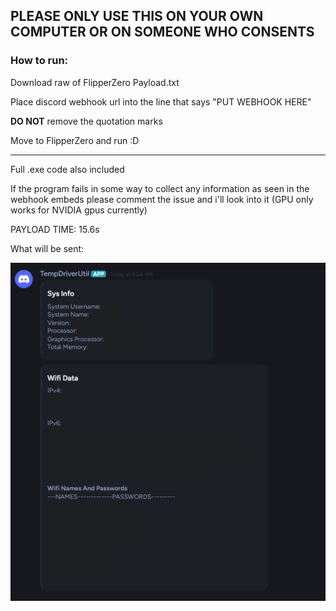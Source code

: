 ## **PLEASE ONLY USE THIS ON YOUR OWN COMPUTER OR ON SOMEONE WHO CONSENTS**

### How to run:

Download raw of FlipperZero Payload.txt

Place discord webhook url into the line that says "PUT WEBHOOK HERE"

**DO NOT** remove the quotation marks

Move to FlipperZero and run :D

--------------------------------------------------------

Full .exe code also included

If the program fails in some way to collect any information as seen in the webhook embeds please comment the issue and i'll look into it
(GPU only works for NVIDIA gpus currently)

PAYLOAD TIME: 15.6s

What will be sent:

![alt text](https://github.com/PCMon/FlipperZero-BadUSB-BadKB-SysInfoAndWifi/blob/main/image.png?raw=true)
